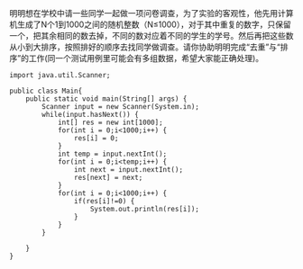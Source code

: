 明明想在学校中请一些同学一起做一项问卷调查，为了实验的客观性，他先用计算机生成了N个1到1000之间的随机整数（N≤1000），对于其中重复的数字，只保留一个，把其余相同的数去掉，不同的数对应着不同的学生的学号。然后再把这些数从小到大排序，按照排好的顺序去找同学做调查。请你协助明明完成“去重”与“排序”的工作(同一个测试用例里可能会有多组数据，希望大家能正确处理)。
```
import java.util.Scanner;

public class Main{
    public static void main(String[] args) {
        Scanner input = new Scanner(System.in);
        while(input.hasNext()) {
            int[] res = new int[1000];
            for(int i = 0;i<1000;i++) {
                res[i] = 0;
            }
            int temp = input.nextInt();
            for(int i = 0;i<temp;i++) {
                int next = input.nextInt();
                res[next] = next;
            }
            for(int i = 0;i<1000;i++) {
                if(res[i]!=0) {
                    System.out.println(res[i]);
                }
            }
        }
        
    }
}
```